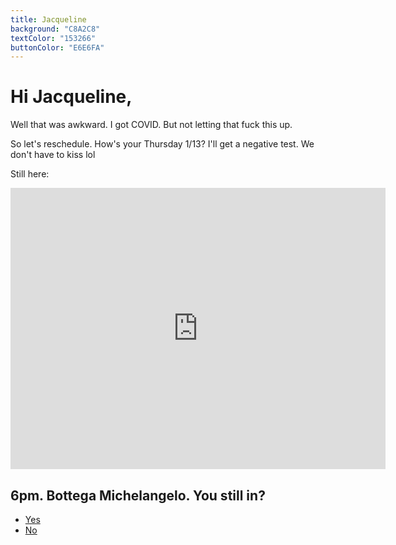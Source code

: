 ```yaml
---
title: Jacqueline
background: "C8A2C8"
textColor: "153266"
buttonColor: "E6E6FA"
---
```


# Hi Jacqueline,

Well that was awkward. I got COVID. But not letting that fuck this up. 

So let's reschedule. How's your Thursday 1/13? I'll get a negative test. We don't have to kiss lol

Still here:
<iframe src="https://www.google.com/maps/embed?pb=!1m18!1m12!1m3!1d26964.072927130434!2d-110.9762523!3d32.3518854!2m3!1f0!2f0!3f0!3m2!1i1024!2i768!4f13.1!3m3!1m2!1s0x86d60cb533fa2877%3A0xde85b07815c49a52!2sBottega%20Michelangelo!5e0!3m2!1sen!2sus!4v1641527844200!5m2!1sen!2sus" width="600" height="450" style="border:0;" allowfullscreen="" loading="lazy"></iframe>

## 6pm. Bottega Michelangelo. You still in?
<ul>
<li><a href="sms:1-520-982-1608">Yes</a></li>
<li><a href="https://www.youtube.com/watch?v=dQw4w9WgXcQ">No</a></li>
